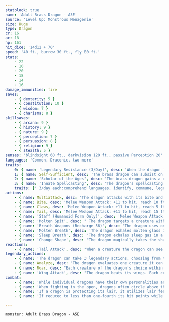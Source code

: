 ```yaml
---
statblock: true
name: 'Adult Brass Dragon - A5E'
source: 'Level Up: Monstrous Menagerie'
size: Huge
type: Dragon
cr: 16
ac: 18
hp: 161
hit_dice: '14d12 + 70'
speed: '40 ft., burrow 30 ft., fly 80 ft.'
stats:
    - 22
    - 10
    - 20
    - 18
    - 14
    - 16
damage_immunities: fire
saves:
    - { dexterity: 5 }
    - { constitution: 10 }
    - { wisdom: 7 }
    - { charisma: 8 }
skillsaves:
    - { arcana: 9 }
    - { history: 9 }
    - { nature: 9 }
    - { perception: 7 }
    - { persuasion: 8 }
    - { religion: 9 }
    - { stealth: 5 }
senses: 'blindsight 60 ft., darkvision 120 ft., passive Perception 20'
languages: 'Common, Draconic, two more'
traits:
    0: { name: 'Legendary Resistance (3/Day)', desc: 'When the dragon fails a saving throw, it can choose to succeed instead. When it does, some of its scales fall away and turn to sand. If it has no more uses of this ability, its Armor Class is reduced to 16 until it finishes a long rest.' }
    1: { name: Self-Sufficient, desc: 'The brass dragon can subsist on only a quart of water and a pound of food per day.' }
    2: { name: 'Scholar of the Ages', desc: 'The brass dragon gains a d4 expertise die on Intelligence checks made to recall lore. If it fails such a roll, it can use a Legendary Resistance to treat the roll as a 20.' }
    3: { name: 'Innate Spellcasting', desc: "The dragon's spellcasting ability is Charisma (save DC 16). It can innately cast the following spells, requiring no material components." }
    traits: [' 3/day each:comprehend languages, identify, commune, legend lore']
actions:
    - { name: Multiattack, desc: 'The dragon attacks with its bite and twice with its claws. In place of its bite, it can use Molten Spit.' }
    - { name: Bite, desc: 'Melee Weapon Attack: +11 to hit, reach 10 ft., one target. Hit: 22 (3d10 + 6) piercing damage plus 4 (1d8) fire damage.' }
    - { name: Claws, desc: 'Melee Weapon Attack: +11 to hit, reach 5 ft., one target. Hit: 19 (3d8 + 6) slashing damage.' }
    - { name: Tail, desc: 'Melee Weapon Attack: +11 to hit, reach 15 ft., one target. Hit: 15 (2d8 + 6) bludgeoning damage, and the dragon pushes the target 10 feet away.' }
    - { name: 'Staff (Humanoid Form Only)', desc: 'Melee Weapon Attack: +11 to hit, reach 5 ft., one target. Hit: 10 (1d8 + 6) bludgeoning damage.' }
    - { name: 'Molten Spit', desc: ' The dragon targets a creature within 60 feet, forcing it to make a DC 18 Dexterity saving throw. The creature takes 11 (2d10) fire damage on a failure or half damage on a success. A creature that fails the saving throw also takes 5 (1d10) ongoing fire damage. A creature can use an action to end the ongoing damage.' }
    - { name: 'Breath Weapons (Recharge 56)', desc: 'The dragon uses one of the following breath weapons:' }
    - { name: 'Molten Breath', desc: 'The dragon exhales molten glass in a 60-foot-long, 5-foot-wide line. Each creature in the area makes a DC 18 Dexterity saving throw, taking 56 (16d6) fire damage on a failed save or half damage on a success. A creature that fails the save is also blinded until the end of its next turn.' }
    - { name: 'Sleep Breath', desc: 'The dragon exhales sleep gas in a 60-foot cone. Each creature in the area makes a DC 18 Constitution saving throw. On a failure, a creature falls unconscious for 10 minutes or until it takes damage or someone uses an action to wake it.' }
    - { name: 'Change Shape', desc: "The dragon magically takes the shape of a humanoid or beast or changes back into its true form. It reverts to its true form if it dies. Any equipment it is wearing or carrying is absorbed or borne by the new form (dragon's choice). In the new form, the dragon's stats are unchanged except for its size. It can't use Molten Spit, Breath Weapons, Tail Attack, or Wing Attack except in dragon form. In beast form, it can attack only with its bite and claws, if appropriate to its form. If the beast form is Large or smaller, the reach of these attacks is reduced to 5 feet. In humanoid form, it can attack only with its staff." }
reactions:
    - { name: 'Tail Attack', desc: 'When a creature the dragon can see within 10 feet hits the dragon with a melee attack, the dragon makes a tail attack against it.' }
legendary_actions:
    - { name: 'The dragon can take 3 legendary actions, choosing from the options below', desc: "Only one legendary action can be used at a time and only at the end of another creature's turn. It regains spent legendary actions at the start of its turn." }
    - { name: Analyze, desc: "The dragon evaluates one creature it can see within 60 feet. It learns the creature's resistances, immunities, vulnerabilities, and current and maximum hit points. That creature's next attack roll against the dragon before the start of the dragon's next turn is made with disadvantage." }
    - { name: Roar, desc: "Each creature of the dragon's choice within 120 feet that can hear it makes a DC 16 Charisma saving throw. On a failure, it is frightened for 1 minute. A creature repeats the saving throw at the end of its turns, ending the effect on itself on a success. When it succeeds on a saving throw or the effect ends for it, it is immune to Roar for 24 hours." }
    - { name: 'Wing Attack', desc: 'The dragon beats its wings. Each creature within 15 feet makes a DC 19 Dexterity saving throw. On a failure, it is pushed 10 feet away and knocked prone. The dragon can then fly up to half its fly speed.' }
combat:
    - { name: 'While individual dragons have their own personalities and tactics, most rely heavily on their breath weapons', desc: 'They use them whenever they can, preferably from maximum distance and while flying above their enemies.' }
    - { name: 'When fighting in the open, dragons often circle above their enemies as they wait for their breath weapons to recharge', desc: "They only close to melee if their enemies deal significant damage with ranged attacks, or if they can savage an enemy cut off from its allies. Once bloodied, dragons become more aggressive, attacking with bite and claws when their breath weapons aren't available." }
    - { name: 'If a dragon is protecting its lair, it utilizes lair features, traps, allies, and architecture such as escape tunnels to keep up a hit-and-run fight, reappearing only when it has a fully-recharged breath weapon', desc: 'If the dragon is forced into melee combat, it uses its bite and claws against a single foe. If it has legendary actions like Roar and Wing Attack, it uses them to disperse its other enemies.' }
    - { name: 'If reduced to less than one-fourth its hit points while fighting in the open, a dragon flies away', desc: 'However, it fights to the death to defend its lair, unless it can regain the upper hand through tricks or bargains.' }

---
```

```statblock
monster: Adult Brass Dragon - A5E
```
